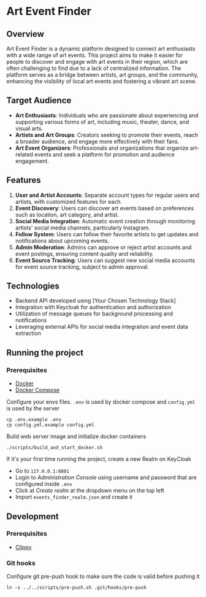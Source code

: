 # Art Event Finder

## Overview

Art Event Finder is a dynamic platform designed to connect art enthusiasts with a wide range of art events. This project aims to make it easier for people to discover and engage with art events in their region, which are often challenging to find due to a lack of centralized information. The platform serves as a bridge between artists, art groups, and the community, enhancing the visibility of local art events and fostering a vibrant art scene.

## Target Audience

- **Art Enthusiasts**: Individuals who are passionate about experiencing and supporting various forms of art, including music, theater, dance, and visual arts.
- **Artists and Art Groups**: Creators seeking to promote their events, reach a broader audience, and engage more effectively with their fans.
- **Art Event Organizers**: Professionals and organizations that organize art-related events and seek a platform for promotion and audience engagement.

## Features

1. **User and Artist Accounts**: Separate account types for regular users and artists, with customized features for each.
2. **Event Discovery**: Users can discover art events based on preferences such as location, art category, and artist.
3. **Social Media Integration**: Automatic event creation through monitoring artists' social media channels, particularly Instagram.
4. **Follow System**: Users can follow their favorite artists to get updates and notifications about upcoming events.
5. **Admin Moderation**: Admins can approve or reject artist accounts and event postings, ensuring content quality and reliability.
6. **Event Source Tracking**: Users can suggest new social media accounts for event source tracking, subject to admin approval.

## Technologies

- Backend API developed using [Your Chosen Technology Stack]
- Integration with Keycloak for authentication and authorization
- Utilization of message queues for background processing and notifications
- Leveraging external APIs for social media integration and event data extraction

## Running the project

### Prerequisites
- [Docker](https://docs.docker.com/desktop/?_gl=1*ah4slm*_ga*MTYzNTIzOTQ5Mi4xNzAzMjkyOTU3*_ga_XJWPQMJYHQ*MTcwMzM2OTc2My4zLjEuMTcwMzM2OTc2OC41NS4wLjA.)
- [Docker Compose](https://docs.docker.com/compose/install/)

Configure your envs files. `.env` is used by docker compose and `config.yml` is used by the server
```
cp .env.example .env
cp config.yml.example config.yml
```

Build web server image and initialize docker containers

```
./scripts/build_and_start_docker.sh
```

If it's your first time running the project, create a new Realm on KeyCloak
- Go to `127.0.0.1:8081`
- Login to _Administration Console_ using username and password that are configured inside `.env`
- Click at _Create realm_ at the dropdown menu on the top left
- Import `events_finder_realm.json` and create it

## Development

### Prerequisites
- [Clippy](https://github.com/rust-lang/rust-clippy?tab=readme-ov-file#usage)

### Git hooks

Configure git pre-push hook to make sure the code is valid before pushing it

```
ln -s ../../scripts/pre-push.sh .git/hooks/pre-push
```
